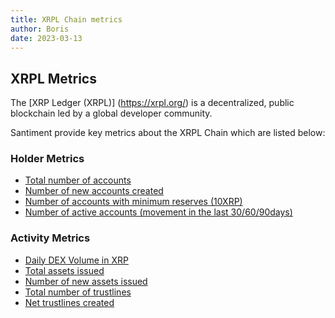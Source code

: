 ```yaml
---
title: XRPL Chain metrics
author: Boris
date: 2023-03-13
---
```


## XRPL Metrics

The [XRP Ledger (XRPL)] (https://xrpl.org/) is a decentralized, public blockchain led by a global developer community.

Santiment provide key metrics about the XRPL Chain which are listed below:

### Holder Metrics
- [Total number of accounts](/metrics/xrpl/total-number-of-accounts)
- [Number of new accounts created](/metrics/network-growth/)
- [Number of accounts with minimum reserves (10XRP)](/metrics/xrpl/number-of-accounts-with-minimum-reserves)
- [Number of active accounts (movement in the last 30/60/90days)](/metrics/xrpl/number-of-active-accounts)

### Activity Metrics
- [Daily DEX Volume in XRP](/metrics/xrpl/daily-dex-volume-in-xrp)
- [Total assets issued](/metrics/xrpl/assets-issued)
- [Number of new assets issued](/metrics/xrpl/assets-issued)
- [Total number of trustlines](/metrics/xrpl/trustline-count)
- [Net trustlines created](/metrics/xrpl/trustline-count)